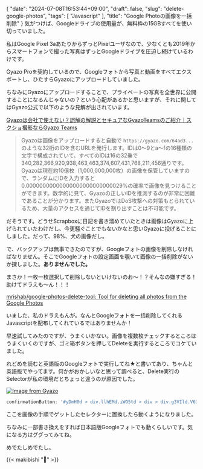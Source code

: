 {
   "date": "2024-07-08T16:53:44+09:00",
   "draft": false,
   "slug": "delete-google-photos",
   "tags": [
      "Javascript"
   ],
   "title": "Google Photoの画像を一括削除"
}
気がつけば、Googleドライブの使用量が、無料枠の15GBすべてを使い切っていました。

私はGoogle Pixel 3aあたりからずっとPixelユーザなので、少なくとも2019年からスマートフォンで撮った写真はずっとGoogleドライブを圧迫し続けているわけです。

Gyazo Proを契約しているので、Googleフォトから写真と動画をすべてエクスポートし、ひたすらGyazoにアップロードしていました。

ちなみにGyazoにアップロードすることで、プライベートの写真を全世界に公開することになるんじゃないの？という心配があるかと思いますが、それに関してはGyazo公式で以下のような見解が出されています。

[Gyazoは会社で使えない？誤解の解説とセキュアなGyazoTeamsのご紹介｜スクショ撮影ならGyazo Teams](https://note.com/gyazo_teams/n/n2809f2590926)

> Gyazoは画像をアップロードすると自動で `https://gyazo.com/64ad3...` のような32桁のIDを含むURLを発行します。IDは0〜9とa〜fの16種類の文字で構成されていて、すべてのIDは16の32乗で340,282,366,920,938,463,463,374,607,431,768,211,456通りです。Gyazoは現在約10億枚（1,000,000,000枚）の画像を保管していますので、ランダムにIDを入力すると0.00000000000000000000000000029%の確率で画像を見つけることができます。数学的に見て、Gyazoの正しいIDを推測するのが非常に困難であることが分かります。またGyazoではDoS攻撃への対策もとられているため、大量のアクセスを通じてIDを割り出すことは不可能です。

だそうです。どうせScrapboxに日記を書き溜めていたときは画像はGyazoに上げられていたわけだし、今更騒ぐことでもないかなと思いGyazoに投げることにしました。だって、98%、犬の画像だし。

で、バックアップは無事できたのですが、Googleフォトの画像を削除しなければなりません。そこでGoogleフォトの設定画面を覗いて画像の一括削除がないか探しました。**ありませんでした。**

まさか！一枚一枚選択して削除しないといけないのお～！？そんなの嫌すぎる！助けてドラえも～ん！！！

[mrishab/google-photos-delete-tool: Tool for deleting all photos from the Google Photos](https://github.com/mrishab/google-photos-delete-tool)

いました、私のドラえもんが。なんとGoogleフォトを一括削除してくれるJavascriptを配布してくれているではありませんか！

早速試してみたのですが、うまくいかない。画像を複数枚チェックするところはうまくいくのですが、ゴミ箱ボタンを押してDeleteを実行するところでコケていました。

れどめを読むと英語版のGoogleフォトで実行してね★と書いてあり、ちゃんと英語版でやってます。何かがおかしいなと思って調べると、Delete実行のSelectorが私の環境だとちょっと違うのが原因でした。

[![Image from Gyazo](https://i.gyazo.com/9c979317c9288888e580cca0f50558fe/thumb/480.png)](https://gyazo.com/9c979317c9288888e580cca0f50558fe)

```javascript
confirmationButton: '#yDmH0d > div.llhEMd.iWO5td > div > div.g3VIld.V639qd.bvQPzd.oEOLpc.Up8vH.J9Nfi.A9Uzve.iWO5td > div.XfpsVe.J9fJmf > button.VfPpkd-LgbsSe.VfPpkd-LgbsSe-OWXEXe-k8QpJ.nCP5yc.kHssdc.HvOprf'
```

ここを画像の手順でゲットしたセレクターに置換したら動くようになりました。

ちなみに一部書き換えをすれば日本語版Googleフォトでも動くらしいです。気になる方はググってみてね。

めでたしめでたし。

{{< makibishi "🍣" >}}